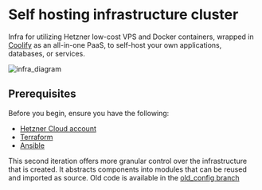 # Self hosting infrastructure cluster

Infra for utilizing Hetzner low-cost VPS and Docker containers, wrapped in [Coolify](https://coolify.io) as an all-in-one PaaS, to self-host your own applications, databases, or services.

![infra_diagram](./docs/docs/public/01_infra_diagram.svg)

## Prerequisites

Before you begin, ensure you have the following:

- [Hetzner Cloud account](https://hetzner.cloud/?ref=Ix9xCKNxJriM)
- [Terraform](https://www.terraform.io/downloads.html)
- [Ansible](https://docs.ansible.com/ansible/latest/installation_guide/intro_installation.html)

This second iteration offers more granular control over the infrastructure that is created.
It abstracts components into modules that can be reused and imported as source.
Old code is available in the [old_config branch](https://github.com/Ujstor/self-hosting-infrastructure-cluster/tree/old_config)

